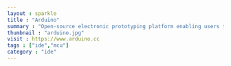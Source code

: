 ```yaml
---
layout : sparkle
title : "Arduino"
summary : "Open-source electronic prototyping platform enabling users to create interactive electronic objects."
thumbnail : "arduino.jpg"
visit : https://www.arduino.cc
tags : ["ide","mcu"]
category : "ide"
---
```

